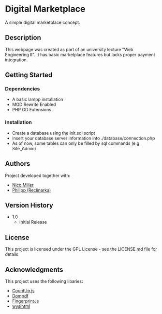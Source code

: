 
# Digital Marketplace

A simple digital marketplace concept. 

## Description
This webpage was created as part of an university lecture "Web Engineering II".
It has basic marketplace features but lacks proper payment integration.

## Getting Started

### Dependencies

* A basic lampp installation
* MOD Rewrite Enabled
* PHP GD Extensions

### Installation

* Create a database using the init.sql script
* Insert your database server information into ./database/connection.php
* As of now, some tables can only be filled by sql commands (e.g. Site_Admin)  


## Authors

Project developed together with:
* [Nico Miller](https://github.com/millerni)
* [Philipp (Reclinarka)](https://github.com/reclinarka)


## Version History

* 1.0
    * Initial Release

## License

This project is licensed under the GPL License - see the LICENSE.md file for details

## Acknowledgments

This project uses the following libaries:
* [CountUp.js](https://github.com/inorganik/CountUp.js)
* [Dompdf](https://github.com/dompdf/dompdf)
* [FingerprintJs](https://github.com/fingerprintjs/fingerprintjs)
* [wysihtml](https://github.com/Voog/wysihtml)
